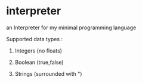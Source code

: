 # interpreter
an Interpreter for my minimal programming language

Supported data types :
1. Integers (no floats) 
2. Boolean (true,false)
3. Strings (surrounded with ")
           

                                    
                                  
    <!-- ,----..                         
   /   /   \                        
  |   :     :     ,---,.     ,---,. 
  .   |  ;. /   ,'  .' |   ,'  .' | 
  .   ; /--`  ,---.'   , ,---.'   , 
  ;   | ;     |   |    | |   |    | 
  |   : |     :   :  .'  :   :  .'  
  .   | '___  :   |.'    :   |.'    
  '   ; : .'| `---'      `---'      
  '   | '/  :                       
  |   :    /                        
   \   \ .'                         
    `---`                           
                                   -->
                            
											  
